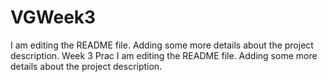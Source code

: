 # VGWeek3
I am editing the README file. Adding some more details about the project description.
Week 3 Prac
I am editing the README file. Adding some more details about the project description.
